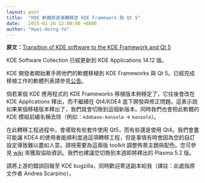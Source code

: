 ```yaml
---
layout: post
title:  "KDE 軟體將逐漸轉移至 KDE Framework 與 Qt 5"
date:   2015-01-26 12:00:00 +0800
author: "Huei-Horng Yo"
---
```


**原文：**[Transition of KDE software to the KDE Framework and Qt 5](https://www.archlinux.org/news/transition-of-kde-software-to-the-kde-framework-and-qt-5/)

KDE Software Collection 已經更新到 KDE Applications 14.12 版。

KDE 開發者開始著手將他們的軟體移植到 KDE Frameworks 與 Qt 5。已經完成移植工作的軟體列表請參見[公告](https://www.kde.org/announcements/announce-applications-14.12.0.php)。

倘若某個 KDE 應用程式的 KDE Frameworks 移植版本夠穩定了，它往後會改在 KDE Applications 釋出，而不繼續在 Qt4/KDE4 底下開發與修正問題。這表示說如果某個移植版本釋出了，我們就會切換到這個新版本。同時我們也會把此軟體的 KDE 模組前綴名稱去除（例如：`kdebase-konsole` -> `konsole`）。

在此轉移工程過程中，會導致有些套件使用 Qt5，而有些還是使用 Qt4。我們會盡可能讓 KDE4 的使用者能順利度過這項轉移工程，但是事情有時會因為您的自訂設定導致難以盡如人意。請視需要為這兩版 toolkit 調整佈景主題與配色。您可參見 [wiki](https://wiki.archlinux.org/index.php/KDE#Personalization) 來獲取協助資訊。我們也建議您切換到本週即將釋出的 Plasma 5.2 版。

請將上游的錯誤回報至 KDE bugzilla，同時歡迎寄送副本給我（譯註：此處指原文作者 Andrea Scarpino）。
